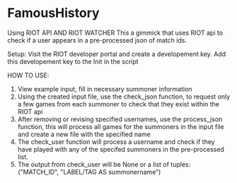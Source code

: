 # FamousHistory
Using RIOT API AND RIOT WATCHER
This a gimmick that uses RIOT api to check if a user appears in a pre-processed json of match ids.

Setup: Visit the RIOT developer portal and create a developement key.
Add this developement key to the Init in the script

HOW TO USE:
1. View example input, fill in necessary summoner information
2. Using the created input file, use the check_json function, to request only a few games from each summoner to check that they exist within the RIOT api
3. After removing or revising specified usernames, use the process_json function, this will process all games for the summoners in the input file and create a new file with the specified name
4. The check_user function will process a username and check if they have played with any of the specifed summoners in the pre-processed list.
5. The output from check_user will be None or a list of tuples:("MATCH_ID", "LABEL/TAG AS summonername")
